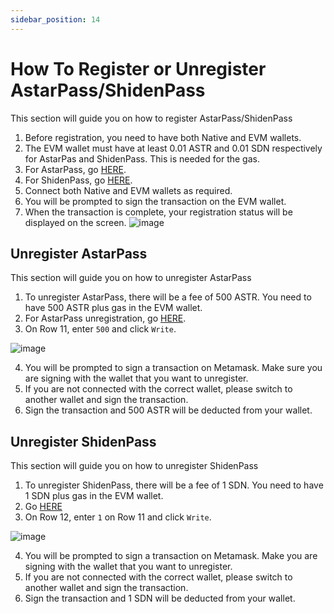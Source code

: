 ```yaml
---
sidebar_position: 14
---
```


# How To Register or Unregister AstarPass/ShidenPass

This section will guide you on how to register AstarPass/ShidenPass
<br />

1. Before registration, you need to have both Native and EVM wallets.
2. The EVM wallet must have at least 0.01 ASTR and 0.01 SDN respectively for AstarPas and ShidenPass. This is needed for the gas.
3. For AstarPass, go [HERE](https://astarpass.astar.network/#/register).
4. For ShidenPass, go [HERE](https://shidenpass.astar.network/#/register).
5. Connect both Native and EVM wallets as required.
6. You will be prompted to sign the transaction on the EVM wallet.
7. When the transaction is complete, your registration status will be displayed on the screen.
![image](https://user-images.githubusercontent.com/37278708/218656434-f8043acb-fc81-46e9-a664-5f124d675680.png)

## Unregister AstarPass
This section will guide you on how to unregister AstarPass
<br />
1. To unregister AstarPass, there will be a fee of 500 ASTR. You need to have 500 ASTR plus gas in the EVM wallet.
2. For AstarPass unregistration, go [HERE](https://blockscout.com/astar/address/0x8E2fa5A4D4e4f0581B69aF2f8F2Ef2CF205aE8F0/write-proxy#address-tabs).
3. On Row 11, enter `500` and click `Write`.

![image](https://user-images.githubusercontent.com/37278708/218657946-4e53e708-a68b-4571-ba24-4a935bb56086.png)

4. You will be prompted to sign a transaction on Metamask. Make sure you are signing with the wallet that you want to unregister. 
5. If you are not connected with the correct wallet, please switch to another wallet and sign the transaction.
6. Sign the transaction and 500 ASTR will be deducted from your wallet.

## Unregister ShidenPass
This section will guide you on how to unregister ShidenPass
<br />
1. To unregister ShidenPass, there will be a fee of 1 SDN. You need to have 1 SDN plus gas in the EVM wallet.
2. Go [HERE](https://blockscout.com/shiden/address/0x25257be737210F72DA4F51aCB66903A7520e59d6/write-proxy#address-tabs)
3. On Row 12, enter `1` on Row 11 and click `Write`.

![image](https://user-images.githubusercontent.com/37278708/218659211-1d90fab0-89c2-4915-8ec4-aa5885b7fefd.png)

4. You will be prompted to sign a transaction on Metamask. Make you are signing with the wallet that you want to unregister. 
5. If you are not connected with the correct wallet, please switch to another wallet and sign the transaction.
6. Sign the transaction and 1 SDN will be deducted from your wallet.
